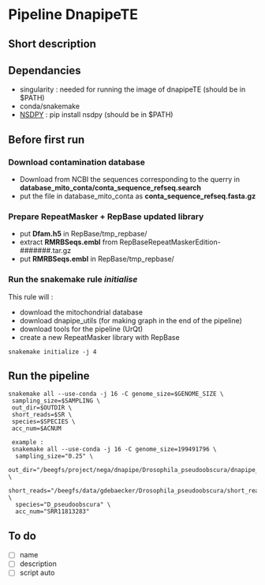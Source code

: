 # Pipeline DnapipeTE
## Short description

## Dependancies
- singularity : needed for running the image of dnapipeTE (should be in $PATH)
- conda/snakemake
- [NSDPY](https://github.com/ElsevierSoftwareX/SOFTX-D-21-00195) : pip install nsdpy (should be in $PATH)

## Before first run
### Download contamination database
- Download from NCBI the sequences corresponding to the querry in **database_mito_conta/conta_sequence_refseq.search**
- put the file in database_mito_conta as **conta_sequence_refseq.fasta.gz**

### Prepare RepeatMasker + RepBase updated library
- put **Dfam.h5** in RepBase/tmp_repbase/
- extract **RMRBSeqs.embl** from RepBaseRepeatMaskerEdition-#######.tar.gz
- put **RMRBSeqs.embl** in RepBase/tmp_repbase/

### Run the snakemake rule *initialise*
This rule will :
- download the mitochondrial database
- download dnapipe_utils (for making graph in the end of the pipeline)
- download tools for the pipeline (UrQt)
- create a new RepeatMasker library with RepBase

```
snakemake initialize -j 4
```
## Run the pipeline 
```
snakemake all --use-conda -j 16 -C genome_size=$GENOME_SIZE \
 sampling_size=$SAMPLING \
 out_dir=$OUTDIR \
 short_reads=$SR \
 species=$SPECIES \
 acc_num=$ACNUM

 example :
 snakemake all --use-conda -j 16 -C genome_size=199491796 \
  sampling_size="0.25" \
  out_dir="/beegfs/project/nega/dnapipe/Drosophila_pseudoobscura/dnapipe_025" \
  short_reads="/beegfs/data/gdebaecker/Drosophila_pseudoobscura/short_reads/SRR11813283_1.fastq.gz" \
  species="D_pseudoobscura" \ 
  acc_num="SRR11813283"
```

## To do
- [ ] name
- [ ] description
- [ ] script auto 
